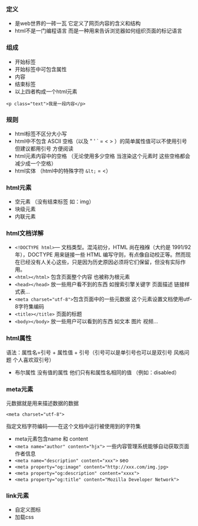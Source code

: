 ### 定义
- 是web世界的一砖一瓦 它定义了网页内容的含义和结构
- html不是一门编程语言 而是一种用来告诉浏览器如何组织页面的标记语言

### 组成
- 开始标签
- 开始标签中可包含属性
- 内容
- 结束标签
- 以上四者构成一个html元素
```
<p class="text">我是一段内容</p>
```

### 规则
- html标签不区分大小写
- html中不包含 ASCII 空格（以及 " ' ` = < > ）的简单属性值可以不使用引号 但建议都用引号 方便阅读
- html元素内容中的空格 （无论使用多少空格 当渲染这个元素时 这些空格都会减少成一个空格）
- html实体 （html中的特殊字符 ```&lt;``` = <）

### html元素
- 空元素 （没有结束标签 如：img）
- 块级元素
- 内联元素

### html文档详解
- ```<!DOCTYPE html>```— 文档类型。混沌初分，HTML 尚在襁褓（大约是 1991/92 年），DOCTYPE 用来链接一些 HTML 编写守则，有点像自动校正等。然而现在已经没有人关心这些，只是因为历史原因必须将它们保留，但没有实际作用。
- ```<html></html>``` 包含页面整个内容 也被称为根元素
- ```<head></head>``` 放一些用户看不到的东西 如搜索引擎关键字 页面描述 链接样式表...
- ```<meta charset="utf-8">```包含页面中的一些元数据 这个元素设置文档使用utf-8字符集编码
- ```<title></title>``` 页面的标题 
- ```<body></body>``` 放一些用户可以看到的东西 如文本 图片 视频...

### html属性
语法：属性名=引号 + 属性值 + 引号（引号可以是单引号也可以是双引号 风格问题 个人喜欢双引号）
- 布尔属性 没有值的属性 他们只有和属性名相同的值 （例如：disabled）

### meta元素
元数据就是用来描述数据的数据
```
<meta charset="utf-8">
```
指定文档字符编码——在这个文档中运行被使用到的字符集
- meta元素包含name 和 content
- ```<meta name="author" content="hjx">``` 一些内容管理系统能够自动获取页面作者信息
- ```<meta name="description" content="xxx">``` seo
- ```<meta property="og:image" content="http://xxx.com/img.jpg>```
- ```<meta property="og:description" content="xxxx">```
- ```<meta property="og:title" content="Mozilla Developer Network">```

### link元素
- 自定义图标
- 加载css
